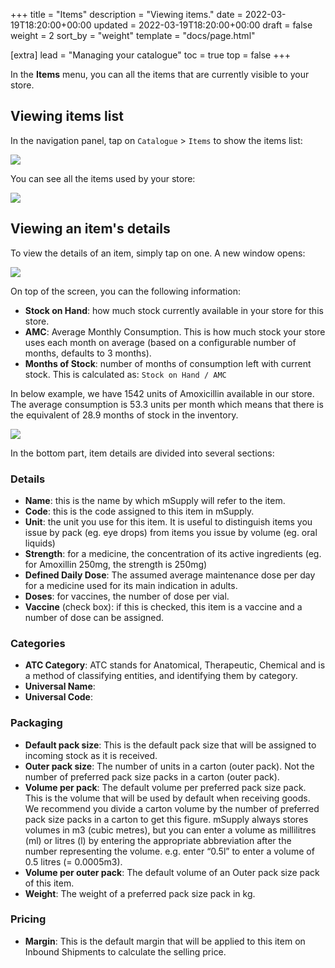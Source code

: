 +++
title = "Items"
description = "Viewing items."
date = 2022-03-19T18:20:00+00:00
updated = 2022-03-19T18:20:00+00:00
draft = false
weight = 2
sort_by = "weight"
template = "docs/page.html"

[extra]
lead = "Managing your catalogue"
toc = true
top = false
+++

In the **Items** menu, you can all the items that are currently visible to your store. 

## Viewing items list

In the navigation panel, tap on `Catalogue` > `Items` to show the items list: 

![](/docs/catalogue/cat_gotoitems.png)

You can see all the items used by your store: 

![](/docs/catalogue/cat_itemslist.png)

## Viewing an item's details 

To view the details of an item, simply tap on one. A new window opens: 

![](/docs/catalogue/cat_itemdetail.png)

On top of the screen, you can the following information:
* **Stock on Hand**: how much stock currently available in your store for this store. 
* **AMC**: Average Monthly Consumption. This is how much stock your store uses each month on average (based on a configurable number of months, defaults to 3 months). 
* **Months of Stock**: number of months of consumption left with current stock. This is calculated as: `Stock on Hand / AMC`

<div class="imagetitle">
In below example, we have 1542 units of Amoxicillin available in our store. The average consumption is 53.3  units per month which means that there is the equivalent of 28.9 months of stock in the inventory. 
</div>

![](/docs/catalogue/cat_itemdetailsheaders.png)

In the bottom part, item details are divided into several sections:

### Details

* **Name**: this is the name by which mSupply will refer to the item.
* **Code**: this is the code assigned to this item in mSupply. 
* **Unit**: the unit you use for this item. It is useful to distinguish items you issue by pack (eg. eye drops) from items you issue by volume (eg. oral liquids)
* **Strength**: for a medicine, the concentration of its active ingredients (eg. for Amoxillin 250mg, the strength is 250mg)
* **Defined Daily Dose**: The assumed  average maintenance dose per day for a medicine used for its main indication in adults.  
* **Doses**: for vaccines, the number of dose per vial. 
* **Vaccine** (check box): if this is checked, this item is a vaccine and a number of dose can be assigned.

### Categories

* **ATC Category**: ATC stands for Anatomical, Therapeutic, Chemical and is a method of classifying entities, and identifying them by category. 
* **Universal Name**: 
* **Universal Code**:  

### Packaging

* **Default pack size**: This is the default pack size that will be assigned to incoming stock as it is received. 
* **Outer pack size**: The number of units in a carton (outer pack). Not the number of preferred pack size packs in a carton (outer pack).
* **Volume per pack**: The default volume per preferred pack size pack. This is the volume that will be used by default when receiving goods. We recommend you divide a carton volume by the number of preferred pack size packs in a carton to get this figure. mSupply always stores volumes in m3 (cubic metres), but you can enter a volume as millilitres (ml) or litres (l) by entering the appropriate abbreviation after the number representing the volume. e.g. enter “0.5l” to enter a volume of 0.5 litres (= 0.0005m3).
* **Volume per outer pack**: The default volume of an Outer pack size pack of this item.
* **Weight**: The weight of a preferred pack size pack in kg.

### Pricing

* **Margin**: This is the default margin that will be applied to this item on Inbound Shipments to calculate the selling price. 